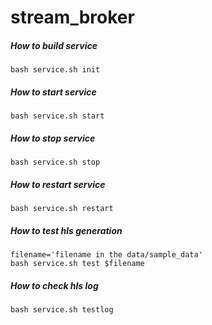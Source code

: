 # stream_broker

##### How to build service
```
bash service.sh init
```

##### How to start service
```
bash service.sh start
```

##### How to stop service
```
bash service.sh stop
```

##### How to restart service
```
bash service.sh restart
```

##### How to test hls generation 
```
filename='filename in the data/sample_data'
bash service.sh test $filename
```

##### How to check hls log
```
bash service.sh testlog 
```
